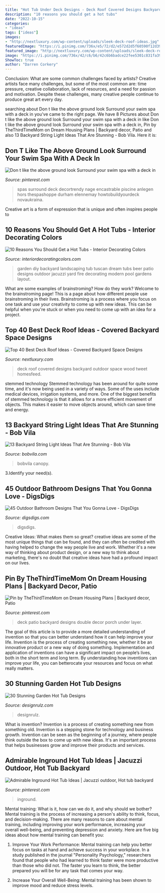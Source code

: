 ```yaml
---
title: "Hot Tub Under Deck Designs - Deck Roof Covered Designs Backyard Outdoor Space Wood Tweet Homesfeed"
description: "10 reasons you should get a hot tubs"
date: "2022-10-15"
categories:
- "ideas"
tags: ["ideas"]
images:
- "http://nextluxury.com/wp-content/uploads/sleek-deck-roof-ideas.jpg"
featuredImage: "https://i.pinimg.com/736x/e5/72/d2/e572d2d5f60590f12d39fdd7324f0163.jpg"
featured_image: "http://nextluxury.com/wp-content/uploads/sleek-deck-roof-ideas.jpg"
image: "https://i.pinimg.com/736x/42/c6/b6/42c6b6badce22fee5301c831fa392de9.jpg"
ShowToc: true
author: "Darren Corkery"
---
```



Conclusion: What are some common challenges faced by artists?
Creative artists face many challenges, but some of the most common are: time pressure, creative collaboration, lack of resources, and a need for passion and motivation. Despite these challenges, many creative people continue to produce great art every day.

	

		
searching about Don t like the above ground look Surround your swim spa with a deck in you've came to the right page. We have 8 Pictures about Don t like the above ground look Surround your swim spa with a deck in like Don t like the above ground look Surround your swim spa with a deck in, Pin by TheThirdTimeMom on Dream Housing Plans | Backyard decor, Patio and also 13 Backyard String Light Ideas That Are Stunning - Bob Vila. Here it is:
		
    
## Don T Like The Above Ground Look Surround Your Swim Spa With A Deck In

<img loading=lazy src="https://i.pinimg.com/736x/68/4c/45/684c45b1255d9b74b5ec172bf6f82fc6.jpg" onerror="this.onerror=null;this.src='https://tse1.mm.bing.net/th?id=OIP.q57aRS9SAtgcKf47J8qEVgHaLG&amp;pid=15.1';" alt="Don t like the above ground look Surround your swim spa with a deck in">

_Source: pinterest.com_

>spas surround deck decortrendy nage encastrable piscine anlegen hors thespashoppe durham elennemay howtobuildyourdeck novaukraina. 

	

Creative art is a form of expression that is unique and often inspires people to

    
## 10 Reasons You Should Get A Hot Tubs - Interior Decorating Colors

<img loading=lazy src="https://interiordecoratingcolors.com/wp-content/uploads/2018/02/diy-hot-tub-ideas-diy-regarding-hot-tubs-ideas-10-reasons-you-should-get-a-hot-tubs.jpg" onerror="this.onerror=null;this.src='https://tse3.mm.bing.net/th?id=OIP.MXu0XJwHf4y7lBlJ8yQWBAHaEK&amp;pid=15.1';" alt="10 Reasons You Should Get a Hot Tubs - Interior Decorating Colors">

_Source: interiordecoratingcolors.com_

>garden diy backyard landscaping tub tuscan dream tubs beer patio designs outdoor jacuzzi yard fire decorating modern pool gardens layout. 

	

What are some examples of brainstroming? How do they work?
Welcome to the brainstroming page! This is a page about how different people use brainstroming in their lives. Brainstroming is a process where you focus on one task and use your creativity to come up with new ideas. This can be helpful when you're stuck or when you need to come up with an idea for a project.

    
## Top 40 Best Deck Roof Ideas - Covered Backyard Space Designs

<img loading=lazy src="http://nextluxury.com/wp-content/uploads/sleek-deck-roof-ideas.jpg" onerror="this.onerror=null;this.src='https://tse3.mm.bing.net/th?id=OIP.sZ4mV8I7R4LRlVpXhgPFtgHaE6&amp;pid=15.1';" alt="Top 40 Best Deck Roof Ideas - Covered Backyard Space Designs">

_Source: nextluxury.com_

>deck roof covered designs backyard outdoor space wood tweet homesfeed. 

	

stemmed technology
Stemmed technology has been around for quite some time, and it's now being used in a variety of ways. Some of the uses include medical devices, irrigation systems, and more. One of the biggest benefits of stemmed technology is that it allows for a more efficient movement of objects. This makes it easier to move objects around, which can save time and energy.

    
## 13 Backyard String Light Ideas That Are Stunning - Bob Vila

<img loading=lazy src="https://empire-s3-production.bobvila.com/slides/38337/original/outdoor_pool_canopy_string_lights.jpg?1594324239" onerror="this.onerror=null;this.src='https://tse2.mm.bing.net/th?id=OIP.CRGx_4fR8SYDwzUpVLkO_AHaFX&amp;pid=15.1';" alt="13 Backyard String Light Ideas That Are Stunning - Bob Vila">

_Source: bobvila.com_

>bobvila canopy. 

	

3.Identify your need(s).

    
## 45 Outdoor Bathroom Designs That You Gonna Love - DigsDigs

<img loading=lazy src="https://www.digsdigs.com/photos/outdoor-bathroom-designs-that-you-gonna-love-23.jpg" onerror="this.onerror=null;this.src='https://tse1.mm.bing.net/th?id=OIP.ivb63orCMjOIoFs-0YpjfwHaLH&amp;pid=15.1';" alt="45 Outdoor Bathroom Designs That You Gonna Love - DigsDigs">

_Source: digsdigs.com_

>digsdigs. 

	

Creative Ideas: What makes them so great?
creative ideas are some of the most unique things that can be found, and they can often be credited with having helped to change the way people live and work. Whether it's a new way of thinking about product design, or a new way to think about marketing, there's no doubt that creative ideas have had a profound impact on our lives.

    
## Pin By TheThirdTimeMom On Dream Housing Plans | Backyard Decor, Patio

<img loading=lazy src="https://i.pinimg.com/736x/e5/72/d2/e572d2d5f60590f12d39fdd7324f0163.jpg" onerror="this.onerror=null;this.src='https://tse2.mm.bing.net/th?id=OIP.mhtoMXwYAifSo35E90cgLQHaHb&amp;pid=15.1';" alt="Pin by TheThirdTimeMom on Dream Housing Plans | Backyard decor, Patio">

_Source: pinterest.com_

>deck patio backyard designs double decor porch under layer. 

	

The goal of this article is to provide a more detailed understanding of invention so that you can better understand how it can help improve your life.
Invention is the process of creating something new, whether it be an innovative product or a new way of doing something. Implementation and application of inventions can have a significant impact on people’s lives, both in the short term and long term. By understanding how inventions can improve your life, you can betterocate your resources and focus on what really matters.

    
## 30 Stunning Garden Hot Tub Designs

<img loading=lazy src="https://cdn.designrulz.com/wp-content/uploads/2017/04/hot-tub-designs-designrulz-26.jpg" onerror="this.onerror=null;this.src='https://tse3.mm.bing.net/th?id=OIP.GGW7owx3-9Q28Rsnoxmd2AHaEo&amp;pid=15.1';" alt="30 Stunning Garden Hot Tub Designs">

_Source: designrulz.com_

>designrulz. 

	

What is invention?
Invention is a process of creating something new from something old. Invention is a stepping stone for technology and business growth. Invention can be seen as the beginning of a journey, where people think outside the box to come up with new ideas. It's an important process that helps businesses grow and improve their products and services.

    
## Admirable Inground Hot Tub Ideas | Jacuzzi Outdoor, Hot Tub Backyard

<img loading=lazy src="https://i.pinimg.com/736x/42/c6/b6/42c6b6badce22fee5301c831fa392de9.jpg" onerror="this.onerror=null;this.src='https://tse1.mm.bing.net/th?id=OIP.KYyQODxx5ugh1GctfGIOOAHaJ3&amp;pid=15.1';" alt="Admirable Inground Hot Tub Ideas | Jacuzzi outdoor, Hot tub backyard">

_Source: pinterest.com_

>inground. 

	

Mental training: What is it, how can we do it, and why should we bother?
Mental training is the process of increasing a person's ability to think, focus, and decision-making. There are many reasons to care about mental training, including improving your work performance, increasing your overall well-being, and preventing depression and anxiety. Here are five big ideas about how mental training can benefit you:
1. Improve Your Work Performance: Mental training can help you better focus on tasks at hand and achieve success in your workplace. In a study published in the journal "Personality Psychology," researchers found that people who had learned to think faster were more productive than those who did not. The faster you learn to think, the better prepared you will be for any task that comes your way.

2. Increase Your Overall Well-Being: Mental training has been shown to improve mood and reduce stress levels.

